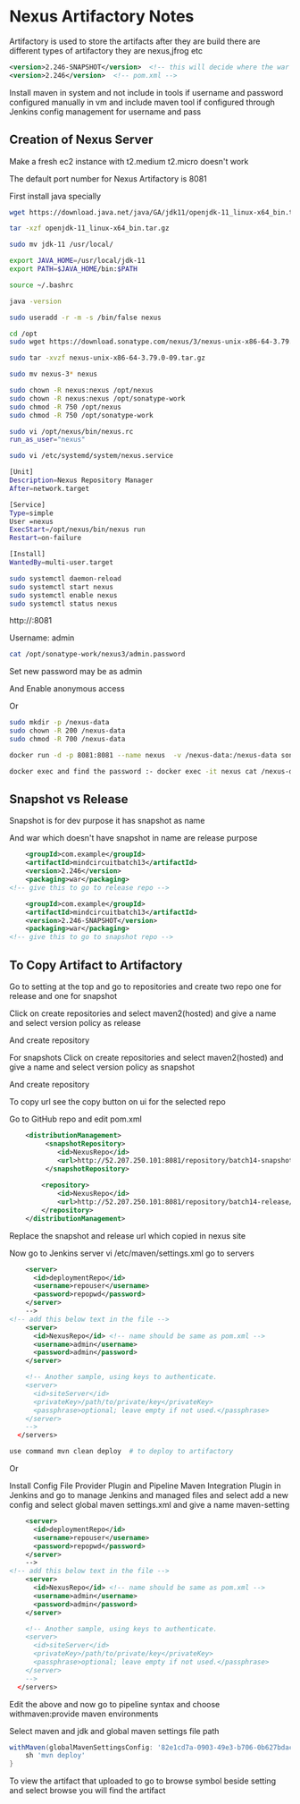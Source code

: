 # Nexus Artifactory Notes

Artifactory is used to store the artifacts after they are build there are different types of artifactory they are nexus,jfrog etc

```xml
<version>2.246-SNAPSHOT</version>  <!-- this will decide where the war file go to the snapshot or release -->
<version>2.246</version>  <!-- pom.xml -->
```

Install maven in system and not include in tools if username and password configured manually in vm and include maven tool if configured through Jenkins config management for username and pass

## Creation of Nexus Server

Make a fresh ec2 instance with t2.medium t2.micro doesn't work

The default port number for Nexus Artifactory is 8081

First install java specially

```bash
wget https://download.java.net/java/GA/jdk11/openjdk-11_linux-x64_bin.tar.gz

tar -xzf openjdk-11_linux-x64_bin.tar.gz

sudo mv jdk-11 /usr/local/

export JAVA_HOME=/usr/local/jdk-11
export PATH=$JAVA_HOME/bin:$PATH

source ~/.bashrc

java -version

sudo useradd -r -m -s /bin/false nexus

cd /opt
sudo wget https://download.sonatype.com/nexus/3/nexus-unix-x86-64-3.79.0-09.tar.gz

sudo tar -xvzf nexus-unix-x86-64-3.79.0-09.tar.gz

sudo mv nexus-3* nexus

sudo chown -R nexus:nexus /opt/nexus
sudo chown -R nexus:nexus /opt/sonatype-work
sudo chmod -R 750 /opt/nexus
sudo chmod -R 750 /opt/sonatype-work
```

```bash
sudo vi /opt/nexus/bin/nexus.rc
run_as_user="nexus"
```

```bash
sudo vi /etc/systemd/system/nexus.service

[Unit]
Description=Nexus Repository Manager
After=network.target

[Service]
Type=simple
User =nexus
ExecStart=/opt/nexus/bin/nexus run
Restart=on-failure

[Install]
WantedBy=multi-user.target
```

```bash
sudo systemctl daemon-reload
sudo systemctl start nexus
sudo systemctl enable nexus
sudo systemctl status nexus
```

http://<your-ec2-public-ip>:8081

Username: admin

```bash
cat /opt/sonatype-work/nexus3/admin.password
```

Set new password may be as admin

And Enable anonymous access

Or

```bash
sudo mkdir -p /nexus-data
sudo chown -R 200 /nexus-data
sudo chmod -R 700 /nexus-data

docker run -d -p 8081:8081 --name nexus  -v /nexus-data:/nexus-data sonatype/nexus3

docker exec and find the password :- docker exec -it nexus cat /nexus-data/admin.password
```

## Snapshot vs Release

Snapshot is for dev purpose it has snapshot as name

And war which doesn't have snapshot in name are release purpose

```xml
    <groupId>com.example</groupId>
    <artifactId>mindcircuitbatch13</artifactId>
    <version>2.246</version>
    <packaging>war</packaging>
<!-- give this to go to release repo -->
```

```xml
    <groupId>com.example</groupId>
    <artifactId>mindcircuitbatch13</artifactId>
    <version>2.246-SNAPSHOT</version>
    <packaging>war</packaging>
<!-- give this to go to snapshot repo -->
```

## To Copy Artifact to Artifactory

Go to setting at the top and go to repositories and create two repo one for release and one for snapshot

Click on create repositories and select maven2(hosted) and give a name and select version policy as release

And create repository 

For snapshots
Click on create repositories and select maven2(hosted) and give a name and select version policy as snapshot

And create repository 

To copy url see the copy button on ui for the selected repo

Go to GitHub repo and edit pom.xml

```xml
	<distributionManagement>
		 <snapshotRepository>
		    <id>NexusRepo</id>
		    <url>http://52.207.250.101:8081/repository/batch14-snapshot/</url>
		 </snapshotRepository>
		
		<repository>
		    <id>NexusRepo</id>
		    <url>http://52.207.250.101:8081/repository/batch14-release/</url>
		</repository>
 	</distributionManagement>
```

Replace the snapshot and release url which copied in nexus site

Now go to Jenkins server vi /etc/maven/settings.xml go to servers 

```xml
    <server>
      <id>deploymentRepo</id>
      <username>repouser</username>
      <password>repopwd</password>
    </server>
    -->
<!-- add this below text in the file -->
    <server>
      <id>NexusRepo</id> <!-- name should be same as pom.xml -->
      <username>admin</username>
      <password>admin</password>
    </server>
```

```xml
    <!-- Another sample, using keys to authenticate.
    <server>
      <id>siteServer</id>
      <privateKey>/path/to/private/key</privateKey>
      <passphrase>optional; leave empty if not used.</passphrase>
    </server>
    -->
  </servers>
```

```bash
use command mvn clean deploy  # to deploy to artifactory
```

Or

Install Config File Provider Plugin and Pipeline Maven Integration Plugin in Jenkins and go to manage Jenkins and managed files and select add a new config and select global maven settings.xml and give a name maven-setting

```xml
    <server>
      <id>deploymentRepo</id>
      <username>repouser</username>
      <password>repopwd</password>
    </server>
    -->
<!-- add this below text in the file -->
    <server>
      <id>NexusRepo</id> <!-- name should be same as pom.xml -->
      <username>admin</username>
      <password>admin</password>
    </server>
```

```xml
    <!-- Another sample, using keys to authenticate.
    <server>
      <id>siteServer</id>
      <privateKey>/path/to/private/key</privateKey>
      <passphrase>optional; leave empty if not used.</passphrase>
    </server>
    -->
  </servers>
```

Edit the above and now go to pipeline syntax and choose withmaven:provide maven environments

Select maven and jdk and global maven settings file path

```groovy
withMaven(globalMavenSettingsConfig: '82e1cd7a-0903-49e3-b706-0b627bdac10d', jdk: 'jdk', maven: 'maven', mavenSettingsConfig: '', traceability: true) {
    sh 'mvn deploy'
}
```

To view the artifact that uploaded to go to browse symbol beside setting and select browse you will find the artifact